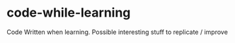 # code-while-learning
Code Written when learning. Possible interesting stuff to replicate / improve
